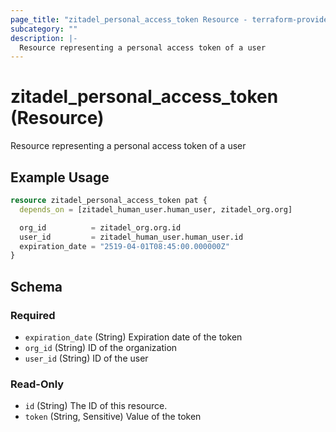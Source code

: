 ```yaml
---
page_title: "zitadel_personal_access_token Resource - terraform-provider-zitadel"
subcategory: ""
description: |-
  Resource representing a personal access token of a user
---
```


# zitadel_personal_access_token (Resource)

Resource representing a personal access token of a user

## Example Usage

```terraform
resource zitadel_personal_access_token pat {
  depends_on = [zitadel_human_user.human_user, zitadel_org.org]

  org_id          = zitadel_org.org.id
  user_id         = zitadel_human_user.human_user.id
  expiration_date = "2519-04-01T08:45:00.000000Z"
}
```

<!-- schema generated by tfplugindocs -->
## Schema

### Required

- `expiration_date` (String) Expiration date of the token
- `org_id` (String) ID of the organization
- `user_id` (String) ID of the user

### Read-Only

- `id` (String) The ID of this resource.
- `token` (String, Sensitive) Value of the token